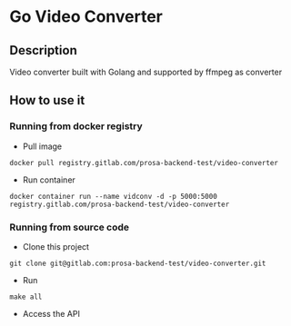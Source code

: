 # Go Video Converter

## Description
Video converter built with Golang and supported by ffmpeg as converter

## How to use it

### Running from docker registry
- Pull image
```shell
docker pull registry.gitlab.com/prosa-backend-test/video-converter
```
- Run container
```shell
docker container run --name vidconv -d -p 5000:5000 registry.gitlab.com/prosa-backend-test/video-converter
```

### Running from source code
- Clone this project
```shell
git clone git@gitlab.com:prosa-backend-test/video-converter.git
```

- Run
```shell
make all
```

- Access the API
